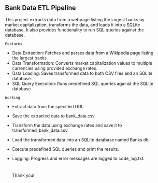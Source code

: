 ## Bank Data ETL Pipeline

This project extracts data from a webpage listing the largest banks by market capitalization, transforms the data, and loads it into a SQLite database. It also provides functionality to run SQL queries against the database.

`Features`
- Data Extraction: Fetches and parses data from a Wikipedia page listing the largest banks.
- Data Transformation: Converts market capitalization values to multiple currencies using provided exchange rates.
- Data Loading: Saves transformed data to both CSV files and an SQLite database.
- SQL Query Execution: Runs predefined SQL queries against the SQLite database.

`Working`
- Extract data from the specified URL.
- Save the extracted data to bank_data.csv.
- Transform the data using exchange rates and save it to transformed_bank_data.csv.
- Load the transformed data into an SQLite database named Banks.db.
- Execute predefined SQL queries and print the results.
- Logging: Progress and error messages are logged to code_log.txt.

  #
  Thank you!
